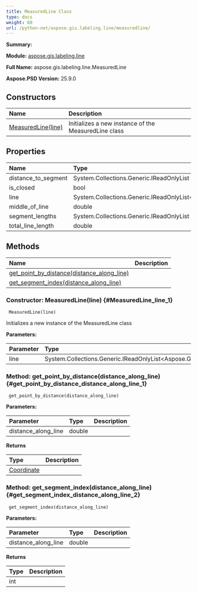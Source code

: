```yaml
---
title: MeasuredLine Class
type: docs
weight: 60
url: /python-net/aspose.gis.labeling.line/measuredline/
---
```


**Summary:** 

**Module:** [aspose.gis.labeling.line](/psd/python-net/aspose.gis.labeling.line/)

**Full Name:** aspose.gis.labeling.line.MeasuredLine

**Aspose.PSD Version:** 25.9.0

## **Constructors**
| **Name** | **Description** |
| :- | :- |
| [MeasuredLine(line)](#MeasuredLine_line_1) | Initializes a new instance of the MeasuredLine class |
## **Properties**
| **Name** | **Type** | **Access** | **Description** |
| :- | :- | :- | :- |
| distance_to_segment | System.Collections.Generic.IReadOnlyList<double> | r |    |
| is_closed | bool | r |    |
| line | System.Collections.Generic.IReadOnlyList<Aspose.Gis.Common.Coordinate> | r |    |
| middle_of_line | double | r |    |
| segment_lengths | System.Collections.Generic.IReadOnlyList<double> | r |    |
| total_line_length | double | r |    |
## **Methods**
| **Name** | **Description** |
| :- | :- |
| [get_point_by_distance(distance_along_line)](#get_point_by_distance_distance_along_line_1) |    |
| [get_segment_index(distance_along_line)](#get_segment_index_distance_along_line_2) |    |


### Constructor: MeasuredLine(line) {#MeasuredLine_line_1}


```
 MeasuredLine(line) 
```

Initializes a new instance of the MeasuredLine class

**Parameters:**

| Parameter | Type | Description |
| :- | :- | :- |
| line | System.Collections.Generic.IReadOnlyList<Aspose.Gis.Common.Coordinate> |  |

### Method: get_point_by_distance(distance_along_line) {#get_point_by_distance_distance_along_line_1}


```
 get_point_by_distance(distance_along_line) 
```

  

**Parameters:**

| Parameter | Type | Description |
| :- | :- | :- |
| distance_along_line | double |  |

**Returns**

| Type | Description |
| :- | :- |
| [Coordinate](/psd/python-net/aspose.gis.common/coordinate/) |  |


### Method: get_segment_index(distance_along_line) {#get_segment_index_distance_along_line_2}


```
 get_segment_index(distance_along_line) 
```

  

**Parameters:**

| Parameter | Type | Description |
| :- | :- | :- |
| distance_along_line | double |  |

**Returns**

| Type | Description |
| :- | :- |
| int |  |


